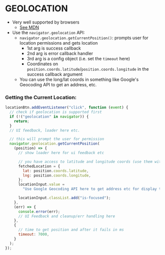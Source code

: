 # GEOLOCATION

- Very well supported by browsers
  - [See MDN](https://developer.mozilla.org/en-US/docs/Web/API/Geolocation_API)
- Use the `navigator.geolocation` API:
  - `navigator.geolocation.getCurrentPosition()`: prompts user for location permissions and gets location
    - 1st arg is success callback
    - 2nd arg is error callback handler
    - 3rd arg is a config object (i.e. set the `timeout` here)
    - Coordinates on `position.coords.latitude`/`position.coords.longitude` in the success callback argument
  - You can use the long/lat coords in something like Google's Geocoding API to get an address, etc.

### Getting the Current Location:

```javascript
locationBtn.addEventListener("click", function (event) {
  // check if geolocation is supported first
  if (!("geolocation" in navigator)) {
    return;
  }
  // UI feedback, loader here etc.

  // this will prompt the user for permission
  navigator.geolocation.getCurrentPosition(
    (position) => {
      // show loader here for ui feedback etc

      // you have access to latitude and longitude coords (use them with Google's Geocoding API etc. if you want)
      fetchedLocation = {
        lat: position.coords.latitude,
        lng: position.coords.longitude,
      };
      locationInput.value =
        "Use Google Geocoding API here to get address etc for display to the user";

      locationInput.classList.add("is-focused");
    },
    (err) => {
      console.error(err);
      // UI Feedback and cleanup/err handling here
    },
    {
      // time to get position and after it fails in ms
      timeout: 7000,
    }
  );
});
```
